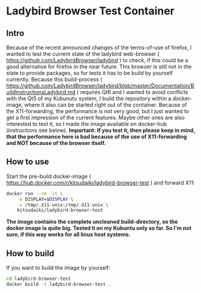 # Ladybird Browser Test Container

## Intro

Because of the recent announced changes of the terms-of-use of firefox, I wanted to test the current state of the ladybird web-browser ( https://github.com/LadybirdBrowser/ladybird ) to check, if this could be a good alternative for firefox in the near future. This browser is still not in the state to provide packages, so for tests it has to be build by yourself currently. Because this build-process ( https://github.com/LadybirdBrowser/ladybird/blob/master/Documentation/BuildInstructionsLadybird.md ) requires Qt6 and I wanted to avoid conflicts with the Qt5 of my Kubunutu system, I build the repository within a docker-image, where it also can be started right out of the container. Because of the X11-forwarding, the performance is not very good, but I just wanted to get a first impression of the current features. Maybe other ones are also interested to test it, so I made the image available on docker-hub (instructions see below). **Important: If you test it, then please keep in mind, that the performance here is bad because of the use of X11-forwarding and NOT because of the browser itself.**

## How to use

Start the pre-build docker-image ( https://hub.docker.com/r/kitsudaiki/ladybird-browser-test ) and forward X11:

```bash
docker run --rm -it \
    -e DISPLAY=$DISPLAY \
    -v /tmp/.X11-unix:/tmp/.X11-unix \
    kitsudaiki/ladybird-browser-test
```

**The image contains the complete uncleaned build-directory, so the docker image is quite big. Tested it on my Kubuntu only so far. So I'm not sure, if this way works for all linux host systems.**

## How to build

If you want to build the image by yourself:

```bash
cd ladybird-browser-test
docker build -t ladybird-browser-test .
```
